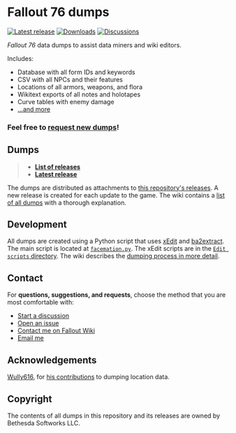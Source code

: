 # Fallout 76 dumps
[![Latest release](https://img.shields.io/github/release/FWDekker/fo76-dumps?style=for-the-badge)](https://github.com/FWDekker/fo76-dumps/releases/latest)
[![Downloads](https://img.shields.io/github/downloads/FWDekker/fo76-dumps/total?style=for-the-badge)](https://github.com/FWDekker/fo76-dumps/releases/zOverview)
[![Discussions](https://img.shields.io/github/discussions/FWDekker/fo76-dumps?style=for-the-badge)](https://github.com/FWDekker/fo76-dumps/discussions)

_Fallout 76_ data dumps to assist data miners and wiki editors.

Includes:
* Database with all form IDs and keywords
* CSV with all NPCs and their features
* Locations of all armors, weapons, and flora
* Wikitext exports of all notes and holotapes
* Curve tables with enemy damage
* [...and more](https://github.com/FWDekker/fo76-dumps/wiki/List-of-dumps)

### Feel free to [request new dumps](https://github.com/FWDekker/fo76-dumps/discussions)!

## Dumps
> * **[List of releases](https://github.com/FWDekker/fo76-dumps/releases/zOverview)**
> * **[Latest release](https://github.com/FWDekker/fo76-dumps/releases/latest)**

The dumps are distributed as attachments to
[this repository's releases](https://github.com/FWDekker/fo76-dumps/releases/zOverview).
A new release is created for each update to the game.
The wiki contains a [list of all dumps](https://github.com/FWDekker/fo76-dumps/wiki/List-of-dumps) with a thorough
explanation.

## Development
All dumps are created using a Python script that uses [xEdit](https://tes5edit.github.io/) and
[ba2extract](https://f4se.silverlock.org/).
The main script is located at [`facemation.py`](https://github.com/FWDekker/fo76-dumps/blob/master/export.py).
The xEdit scripts are in the
[`Edit scripts` directory](https://github.com/FWDekker/fo76-dumps/tree/master/Edit%20scripts).
The wiki describes the [dumping process in more detail](https://github.com/FWDekker/fo76-dumps/wiki/Generating-dumps).

## Contact
For **questions, suggestions, and requests**, choose the method that you are most comfortable with:

* [Start a discussion](https://github.com/FWDekker/fo76-dumps/discussions)
* [Open an issue](https://github.com/FWDekker/fo76-dumps/issues)
* [Contact me on Fallout Wiki](https://fallout.fandom.com/wiki/User_talk:FDekker)
* [Email me](https://fwdekker.com/about/)

## Acknowledgements
[Wully616](https://github.com/Wully616), for [his contributions](https://github.com/FWDekker/fo76-dumps/pull/20) to
dumping location data.

## Copyright
The contents of all dumps in this repository and its releases are owned by Bethesda Softworks LLC.
